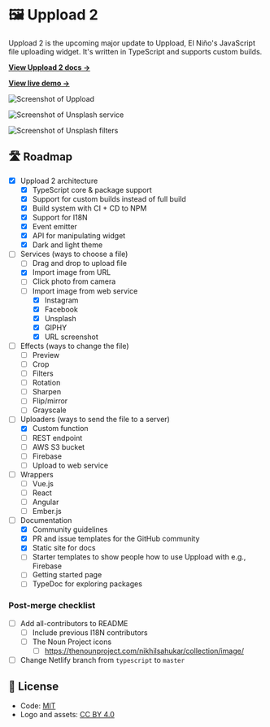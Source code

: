 # 🖼️ Uppload 2

Uppload 2 is the upcoming major update to Uppload, El Niño's JavaScript file uploading widget. It's written in TypeScript and supports custom builds.

**[View Uppload 2 docs →](https://uppload.netlify.com)**

**[View live demo →](https://uppload.netlify.com/demo.html)**

![Screenshot of Uppload](https://raw.githubusercontent.com/elninotech/uppload/typescript/assets/screenshots/wip-1.png)

![Screenshot of Unsplash service](https://raw.githubusercontent.com/elninotech/uppload/typescript/assets/screenshots/wip-2.png)

![Screenshot of Unsplash filters](https://raw.githubusercontent.com/elninotech/uppload/typescript/assets/screenshots/wip-3.png)

## 🛣️ Roadmap

- [x] Uppload 2 architecture
  - [x] TypeScript core & package support
  - [x] Support for custom builds instead of full build
  - [x] Build system with CI + CD to NPM
  - [x] Support for I18N
  - [x] Event emitter
  - [x] API for manipulating widget
  - [x] Dark and light theme
- [ ] Services (ways to choose a file)
  - [ ] Drag and drop to upload file
  - [x] Import image from URL
  - [ ] Click photo from camera
  - [ ] Import image from web service
    - [x] Instagram
    - [x] Facebook
    - [x] Unsplash
    - [x] GIPHY
    - [x] URL screenshot
- [ ] Effects (ways to change the file)
  - [ ] Preview
  - [ ] Crop
  - [ ] Filters
  - [ ] Rotation
  - [ ] Sharpen
  - [ ] Flip/mirror
  - [ ] Grayscale
- [ ] Uploaders (ways to send the file to a server)
  - [x] Custom function
  - [ ] REST endpoint
  - [ ] AWS S3 bucket
  - [ ] Firebase
  - [ ] Upload to web service
- [ ] Wrappers
  - [ ] Vue.js
  - [ ] React
  - [ ] Angular
  - [ ] Ember.js
- [ ] Documentation
  - [x] Community guidelines
  - [x] PR and issue templates for the GitHub community
  - [x] Static site for docs
  - [ ] Starter templates to show people how to use Uppload with e.g., Firebase
  - [ ] Getting started page
  - [ ] TypeDoc for exploring packages

### Post-merge checklist

- [ ] Add all-contributors to README
  - [ ] Include previous I18N contributors
  - [ ] The Noun Project icons
    - [ ] https://thenounproject.com/nikhilsahukar/collection/image/
- [ ] Change Netlify branch from `typescript` to `master`

## 📄 License

- Code: [MIT](https://github.com/elninotech/uppload/blob/master/LICENSE)
- Logo and assets: [CC BY 4.0](https://creativecommons.org/licenses/by/4.0/)

